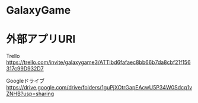 # GalaxyGame

# 外部アプリURl
Trello
https://trello.com/invite/galaxygame3/ATTIbd6fafaec8bb66b7da8cbf21f156317c99D932D7

Googleドライブ
https://drive.google.com/drive/folders/1guPjXOtrGapEAcwU5P34W0Sdcq1vZNHB?usp=sharing
